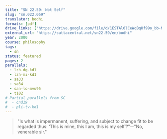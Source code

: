 ```yaml
---
title: "SN 22.59: Not Self"
slug: "sn.022.059"
translator: bodhi
formats: [pdf]
drive_links: ["https://drive.google.com/file/d/1ESTAl0lCeWqBqUf99o_bb-MpSi93d365"]
external_url: "https://suttacentral.net/sn22.59/en/bodhi"
year: 2000
course: philosophy
tags:
  - sn
status: featured
pages: 2
parallels:
  - lzh-dg-kd1
  - lzh-mi-kd1
  - sa33
  - sa34
  - san-lo-mvu95
  - t102
# Partial parallels from SC
#  - cnd19
#  - pli-tv-kd1
---
```


> "Is what is impermanent, suffering, and subject to change fit to be regarded thus: ‘This is mine, this I am, this is my self’?"--"No, venerable sir."
